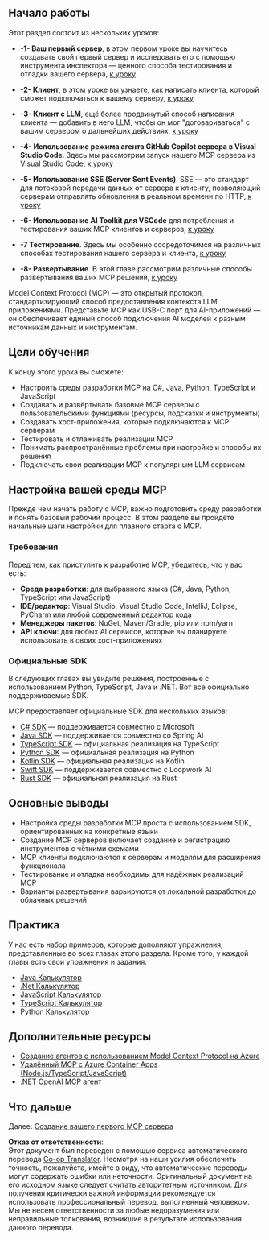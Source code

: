 <!--
CO_OP_TRANSLATOR_METADATA:
{
  "original_hash": "b547c992c056d4296d641ed8ec2cc4cb",
  "translation_date": "2025-06-02T17:17:12+00:00",
  "source_file": "03-GettingStarted/README.md",
  "language_code": "ru"
}
-->
## Начало работы  

Этот раздел состоит из нескольких уроков:

- **-1- Ваш первый сервер**, в этом первом уроке вы научитесь создавать свой первый сервер и исследовать его с помощью инструмента инспектора — ценного способа тестирования и отладки вашего сервера, [к уроку](/03-GettingStarted/01-first-server/README.md)

- **-2- Клиент**, в этом уроке вы узнаете, как написать клиента, который сможет подключаться к вашему серверу, [к уроку](/03-GettingStarted/02-client/README.md)

- **-3- Клиент с LLM**, ещё более продвинутый способ написания клиента — добавить в него LLM, чтобы он мог "договариваться" с вашим сервером о дальнейших действиях, [к уроку](/03-GettingStarted/03-llm-client/README.md)

- **-4- Использование режима агента GitHub Copilot сервера в Visual Studio Code**. Здесь мы рассмотрим запуск нашего MCP сервера из Visual Studio Code, [к уроку](/03-GettingStarted/04-vscode/README.md)

- **-5- Использование SSE (Server Sent Events)**. SSE — это стандарт для потоковой передачи данных от сервера к клиенту, позволяющий серверам отправлять обновления в реальном времени по HTTP, [к уроку](/03-GettingStarted/05-sse-server/README.md)

- **-6- Использование AI Toolkit для VSCode** для потребления и тестирования ваших MCP клиентов и серверов, [к уроку](/03-GettingStarted/06-aitk/README.md)

- **-7 Тестирование**. Здесь мы особенно сосредоточимся на различных способах тестирования нашего сервера и клиента, [к уроку](/03-GettingStarted/07-testing/README.md)

- **-8- Развертывание**. В этой главе рассмотрим различные способы развертывания ваших MCP решений, [к уроку](/03-GettingStarted/08-deployment/README.md)


Model Context Protocol (MCP) — это открытый протокол, стандартизирующий способ предоставления контекста LLM приложениями. Представьте MCP как USB-C порт для AI-приложений — он обеспечивает единый способ подключения AI моделей к разным источникам данных и инструментам.

## Цели обучения

К концу этого урока вы сможете:

- Настроить среды разработки MCP на C#, Java, Python, TypeScript и JavaScript
- Создавать и развёртывать базовые MCP серверы с пользовательскими функциями (ресурсы, подсказки и инструменты)
- Создавать хост-приложения, которые подключаются к MCP серверам
- Тестировать и отлаживать реализации MCP
- Понимать распространённые проблемы при настройке и способы их решения
- Подключать свои реализации MCP к популярным LLM сервисам

## Настройка вашей среды MCP

Прежде чем начать работу с MCP, важно подготовить среду разработки и понять базовый рабочий процесс. В этом разделе вы пройдёте начальные шаги настройки для плавного старта с MCP.

### Требования

Перед тем, как приступить к разработке MCP, убедитесь, что у вас есть:

- **Среда разработки**: для выбранного языка (C#, Java, Python, TypeScript или JavaScript)
- **IDE/редактор**: Visual Studio, Visual Studio Code, IntelliJ, Eclipse, PyCharm или любой современный редактор кода
- **Менеджеры пакетов**: NuGet, Maven/Gradle, pip или npm/yarn
- **API ключи**: для любых AI сервисов, которые вы планируете использовать в своих хост-приложениях


### Официальные SDK

В следующих главах вы увидите решения, построенные с использованием Python, TypeScript, Java и .NET. Вот все официально поддерживаемые SDK.

MCP предоставляет официальные SDK для нескольких языков:
- [C# SDK](https://github.com/modelcontextprotocol/csharp-sdk) — поддерживается совместно с Microsoft
- [Java SDK](https://github.com/modelcontextprotocol/java-sdk) — поддерживается совместно со Spring AI
- [TypeScript SDK](https://github.com/modelcontextprotocol/typescript-sdk) — официальная реализация на TypeScript
- [Python SDK](https://github.com/modelcontextprotocol/python-sdk) — официальная реализация на Python
- [Kotlin SDK](https://github.com/modelcontextprotocol/kotlin-sdk) — официальная реализация на Kotlin
- [Swift SDK](https://github.com/modelcontextprotocol/swift-sdk) — поддерживается совместно с Loopwork AI
- [Rust SDK](https://github.com/modelcontextprotocol/rust-sdk) — официальная реализация на Rust

## Основные выводы

- Настройка среды разработки MCP проста с использованием SDK, ориентированных на конкретные языки
- Создание MCP серверов включает создание и регистрацию инструментов с чёткими схемами
- MCP клиенты подключаются к серверам и моделям для расширения функционала
- Тестирование и отладка необходимы для надёжных реализаций MCP
- Варианты развертывания варьируются от локальной разработки до облачных решений

## Практика

У нас есть набор примеров, которые дополняют упражнения, представленные во всех главах этого раздела. Кроме того, у каждой главы есть свои упражнения и задания.

- [Java Калькулятор](./samples/java/calculator/README.md)
- [.Net Калькулятор](../../../03-GettingStarted/samples/csharp)
- [JavaScript Калькулятор](./samples/javascript/README.md)
- [TypeScript Калькулятор](./samples/typescript/README.md)
- [Python Калькулятор](../../../03-GettingStarted/samples/python)

## Дополнительные ресурсы

- [Создание агентов с использованием Model Context Protocol на Azure](https://learn.microsoft.com/azure/developer/ai/intro-agents-mcp)
- [Удалённый MCP с Azure Container Apps (Node.js/TypeScript/JavaScript)](https://learn.microsoft.com/samples/azure-samples/mcp-container-ts/mcp-container-ts/)
- [.NET OpenAI MCP агент](https://learn.microsoft.com/samples/azure-samples/openai-mcp-agent-dotnet/openai-mcp-agent-dotnet/)

## Что дальше

Далее: [Создание вашего первого MCP сервера](/03-GettingStarted/01-first-server/README.md)

**Отказ от ответственности**:  
Этот документ был переведен с помощью сервиса автоматического перевода [Co-op Translator](https://github.com/Azure/co-op-translator). Несмотря на наши усилия обеспечить точность, пожалуйста, имейте в виду, что автоматические переводы могут содержать ошибки или неточности. Оригинальный документ на его исходном языке следует считать авторитетным источником. Для получения критически важной информации рекомендуется использовать профессиональный перевод, выполненный человеком. Мы не несем ответственности за любые недоразумения или неправильные толкования, возникшие в результате использования данного перевода.